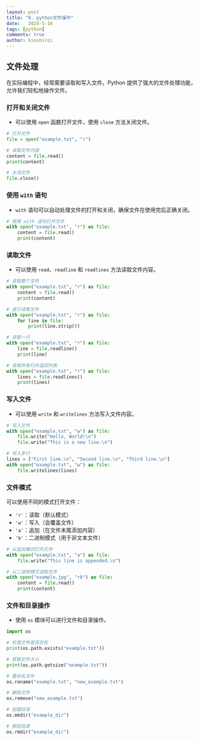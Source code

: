 ```yaml
---
layout: post
title: "8. python文件操作"
date:   2024-5-16
tags: [python]
comments: true
author: kioshiroi
---
```

## 文件处理

在实际编程中，经常需要读取和写入文件。Python 提供了强大的文件处理功能，允许我们轻松地操作文件。

### 打开和关闭文件

* 可以使用 `open` 函数打开文件，使用 `close` 方法关闭文件。

```python
# 打开文件
file = open("example.txt", "r")

# 读取文件内容
content = file.read()
print(content)

# 关闭文件
file.close()
```

### 使用 `with` 语句

* `with` 语句可以自动处理文件的打开和关闭，确保文件在使用完后正确关闭。

```python
# 使用 with 语句打开文件
with open("example.txt", "r") as file:
    content = file.read()
    print(content)
```

### 读取文件

* 可以使用 `read`、`readline` 和 `readlines` 方法读取文件内容。

```python
# 读取整个文件
with open("example.txt", "r") as file:
    content = file.read()
    print(content)

# 逐行读取文件
with open("example.txt", "r") as file:
    for line in file:
        print(line.strip())

# 读取一行
with open("example.txt", "r") as file:
    line = file.readline()
    print(line)

# 读取所有行并返回列表
with open("example.txt", "r") as file:
    lines = file.readlines()
    print(lines)
```

### 写入文件

* 可以使用 `write` 和 `writelines` 方法写入文件内容。

```python
# 写入文件
with open("example.txt", "w") as file:
    file.write("Hello, World!\n")
    file.write("This is a new line.\n")

# 写入多行
lines = ["First line.\n", "Second line.\n", "Third line.\n"]
with open("example.txt", "w") as file:
    file.writelines(lines)
```

### 文件模式

可以使用不同的模式打开文件：

* `'r'`：读取（默认模式）
* `'w'`：写入（会覆盖文件）
* `'a'`：追加（在文件末尾添加内容）
* `'b'`：二进制模式（用于非文本文件）

```python
# 以追加模式打开文件
with open("example.txt", "a") as file:
    file.write("This line is appended.\n")

# 以二进制模式读取文件
with open("example.jpg", "rb") as file:
    content = file.read()
    print(content)
```

### 文件和目录操作

* 使用 `os` 模块可以进行文件和目录操作。

```python
import os

# 检查文件是否存在
print(os.path.exists("example.txt"))

# 获取文件大小
print(os.path.getsize("example.txt"))

# 重命名文件
os.rename("example.txt", "new_example.txt")

# 删除文件
os.remove("new_example.txt")

# 创建目录
os.mkdir("example_dir")

# 删除目录
os.rmdir("example_dir")
```
